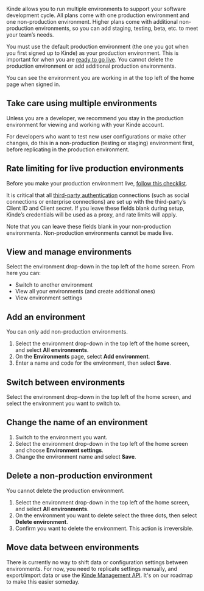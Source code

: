 
Kinde allows you to run multiple environments to support your software development cycle. All plans come with one production environment and one non-production environment. Higher plans come with additional non-production environments, so you can add staging, testing, beta, etc. to meet your team’s needs.

<Aside>

You must use the default production environment (the one you got when you first signed up to Kinde) as your production environment. This is important for when you are [ready to go live](/build/environments/production-to-live/). You cannot delete the production environment or add additional production environments.

</Aside>

You can see the environment you are working in at the top left of the home page when signed in.

## Take care using multiple environments

Unless you are a developer, we recommend you stay in the production environment for viewing and working with your Kinde account.

For developers who want to test new user configurations or make other changes, do this in a non-production (testing or staging) environment first, before replicating in the production environment.

## Rate limiting for live production environments

Before you make your production environment live, [follow ](/build/environments/production-to-live/)[this checklist](/build/environments/production-to-live/).

It is critical that all [third-party authentication](/authenticate/authentication-methods/set-up-user-authentication/) connections (such as social connections or enterprise connections) are set up with the third-party’s Client ID and Client secret. If you leave these fields blank during setup, Kinde’s credentials will be used as a proxy, and rate limits will apply.

Note that you can leave these fields blank in your non-production environments. Non-production environments cannot be made live.

## View and manage environments

Select the environment drop-down in the top left of the home screen. From here you can:
- Switch to another environment
- View all your environments (and create additional ones)
- View environment settings

## Add an environment

You can only add non-production environments.

1. Select the environment drop-down in the top left of the home screen, and select **All environments**.
2. On the **Environments** page, select **Add environment**. 
3. Enter a name and code for the environment, then select **Save**.

## Switch between environments

Select the environment drop-down in the top left of the home screen, and select the environment you want to switch to.

## Change the name of an environment

1. Switch to the environment you want. 
2. Select the environment drop-down in the top left of the home screen and choose **Environment settings**.
3. Change the environment name and select **Save**.

## Delete a non-production environment

You cannot delete the production environment.

1. Select the environment drop-down in the top left of the home screen, and select **All environments**.
2. On the environment you want to delete select the three dots, then select **Delete environment**.
3. Confirm you want to delete the environment. This action is irreversible.

## Move data between environments

There is currently no way to shift data or configuration settings between environments. For now, you need to replicate settings manually, and export/import data or use the [Kinde Management API](https://docs.kinde.com/kinde-apis/management/). It's on our roadmap to make this easier someday.

